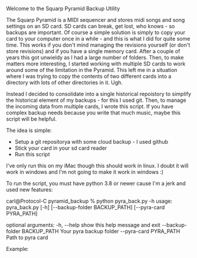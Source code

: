 Welcome to the Squarp Pyramid Backup Utility

The Squarp Pyramid is a MIDI sequencer and stores midi songs and song settings on an SD card.  SD cards can break, get lost, who knows - so backups are important.  Of course a simple solution is simply to copy your card to your computer once in a while - and this is what I did for quite some time.  This works if you don't mind managing the revisions yourself (or don't store revisions) and if you have a single memory card.  After a couple of years this got unwieldy as I had a large number of folders.  Then, to make matters more interesting, I started working with multiple SD cards to work around some of the limitation in the Pyramid.  This left me in a situation where I was trying to copy the contents of two different cards into a directory with lots of other directories in it.  Ugh.

Instead I decided to consolidate into a single historical repoistory to simplify the historical element of my backups - for this I used git.  Then, to manage the incoming data from multiple cards, I wrote this script.  If you have complex backup needs because you write that much music, maybe this script will be helpful.

The idea is simple:
   * Setup a git repositorya with some cloud backup - I used github
   * Stick your card in your sd card reader
   * Run this script
   
I've only run this on my iMac though this should work in linux.  I doubt it will work in windows and I'm not going to make it work in windows :)

To run the script, you must have python 3.8 or newer cause I'm a jerk and used new features:

carl@Protocol-C pyramid_backup % python pyra_back.py -h
usage: pyra_back.py [-h] [--backup-folder BACKUP_PATH] [--pyra-card PYRA_PATH]

optional arguments:
  -h, --help            show this help message and exit
  --backup-folder BACKUP_PATH
                        Your pyra backup folder
  --pyra-card PYRA_PATH
                        Path to pyra card
                        
Example:
